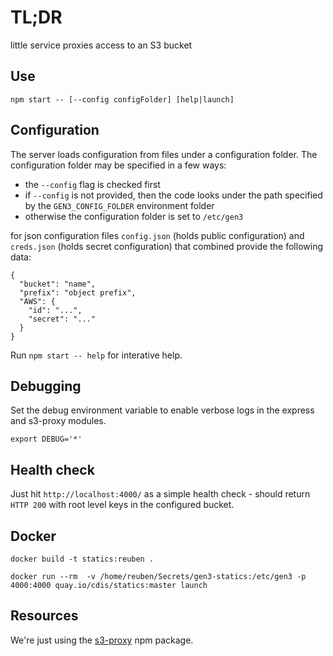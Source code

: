 # TL;DR

little service proxies access to an S3 bucket

## Use

```
npm start -- [--config configFolder] [help|launch]
```

## Configuration

The server loads configuration from files under a configuration folder.  The configuration folder may be specified in a few ways:
* the `--config` flag is checked first
* if `--config` is not provided, then the code looks under the path specified by the `GEN3_CONFIG_FOLDER` environment folder
* otherwise the configuration folder is set to `/etc/gen3`

for json configuration files `config.json` (holds public configuration) and `creds.json` (holds secret configuration) that combined provide the following data:

```
{
  "bucket": "name",
  "prefix": "object prefix",
  "AWS": {
    "id": "...",
    "secret": "..."
  }
}
```

Run `npm start -- help` for interative help.

## Debugging

Set the debug environment variable to enable verbose logs in the express and s3-proxy modules.

```
export DEBUG='*'
```

## Health check 

Just hit `http://localhost:4000/` as a simple health check - should return `HTTP 200` with root level keys in the configured bucket.

## Docker

```
docker build -t statics:reuben .
```

```
docker run --rm  -v /home/reuben/Secrets/gen3-statics:/etc/gen3 -p 4000:4000 quay.io/cdis/statics:master launch
```

## Resources

We're just using the [s3-proxy](https://www.npmjs.com/package/s3-proxy) npm package.

